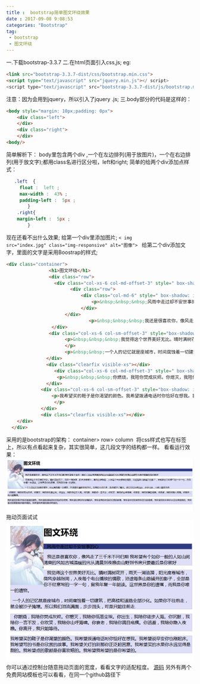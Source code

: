```yaml
---
title :  bootstrap简单图文环绕效果 
date : 2017-09-08 9:08:53
categories: "Bootstrap"
tag:
 - bootstrap   
 - 图文环绕
---
```

一.下载bootstrap-3.3.7 
二.在html页面引入css,js; 
eg: 
```html
<link src="bootstrap-3.3.7-dist/css/bootstrap.min.css">
<script type="text/javascript" src="jquery.min.js"></ script> 
<script type="text/javascript" src="bootstrap-3.3.7-dist/js/bootstrap.min.js"></ script> 
```

<!--more-->
注意：因为会用到jquery，所以引入了jquery .js; 
三.body部分的代码是这样的： 
```html
<body style="margin: 10px;padding: 0px">
    <div class="left">  
    </div>
    <div class="right">
    </div>
<body/>
```
简单解析下： 
  body里包含两个div ,一个在左边排列(用于放图片)，一个在右边排列(用于放文字);都用class名进行区分啦，left和right; 
简单的给两个div添加点样式： 
 
```css
   .left  { 
     float :  left ; 
     max-width :  43% ; 
     padding-left :  5px ;  
        } 
    .right{ 
    margin-left :  5px ;
        } 
``` 

现在还看不出什么效果; 
给第一个div里添加图片; 
<code>&lt; img src="index.jpg" class="img-responsive" alt="图像"&gt; </code>
给第二个div添加文字，里面的文字是采用Boostrap的样式; 

```html
<div class="container">
                <h1>图文环绕</h1>
                <div class="row">
                  <div class="col-xs-6 col-md-offset-3" style=" box-shadow: inset 1px -1px 1px #ccc, inset -1px 1px 1px #ccc;">
                        <div class="row">
                            <div class="col-md-6" style=" box-shadow: inset 1px -1px 1px #ccc, inset -1px 1px 1px #ccc;">
                                <p>&nbsp;&nbsp;&nbsp;风雨中走过却不安世事的心</p>
                            </div>
                      </div>
                               <p>&nbsp;&nbsp;&nbsp;我还是很喜欢你，像风走了三千米不问归期 我希望有个如你一般的人如山间清爽的风如古城温暖的光从清晨到夜晚由山野到书房只要最后是你就好 </p>
                 </div>
                <div class="col-xs-6 col-sm-offset-3" style="box-shadow: inset 1px -1px 1px #ccc, inset -1px 1px 1px #ccc;">
                      <p>&nbsp;&nbsp;&nbsp;我觉得这个世界美好无比。晴时满树花开，雨天一湖涟漪，阳光席卷城市，微风穿越指间，入夜每个电台播放的情歌，沿途每条山路铺开的影子，全部是你不经意写的一字一句，留我年复一年朗读。这世界是你的遗嘱，而我是你唯一的遗物。
                      </p>
                      <p>&nbsp;&nbsp;一个人的记忆就是座城市，时间腐蚀着一切建筑，把高楼和道路全部沙化。如果你不往前走，就会被沙子掩埋。所以我们泪流满面，步步回头，可是只能往前走 </p>
               </div>
               <div class="clearfix visible-xs"></div>
                  <div class="col-xs-6 col-md-offset-3" style=" box-shadow:inset 1px -1px 1px #ccc, inset -1px 1px 1px #ccc;">
                   <p>&nbsp;&nbsp;&nbsp;你燃烧，我陪你焚成灰烬。你熄灭，我陪你低落尘埃。你出生，我陪你徒步人海。你沉默，我陪你一言不发，你欢笑，我陪你山呼海啸。你衰老，我陪你满目疮痍。你逃避，我陪你隐入夜晚。你离开，我只能等待。 </p>
               </div>
             <div class="col-xs-6 col-sm-offset-3" style="box-shadow: inset 1px -1px 1px #ccc, inset -1px 1px 1px #ccc;">
                 <p>我希望买的鞋子是你渴望的颜色。我希望拨通电话时你恰好在想我。我希望说早安你也刚起床。我希望写的书是你欣赏的故事。我希望关灯的刹那你正泛起困意。我希望买的水果你永远觉得是甜的。我希望点的歌都是你喜欢唱的。我希望我希望的是你希望的。
                  </p>
             </div>
             <div class="clearfix visible-xs"></div>
    </div>
  </div>
``` 
采用的是bootstrap的架构： container&gt; row&gt; column&nbsp; 
将css样式也写在标签上，所以有点看起来复杂，其实很简单，这几段文字的结构都一样。 
看看运行效果： 
![bt](/images/bt-1.png)
拖动页面试试
![bt](/images/bt-2.png)
你可以通过控制台随意拖动页面的宽度，看看文字的适配程度。
[源码](https://github.com/sulishibaobei/bootstrap/tree/master/bootstrap%20by%20around)
另外有两个免费网站模板也可以看看，在同一个github路径下